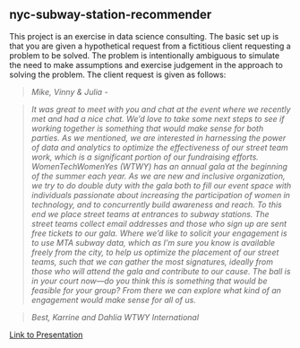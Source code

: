 ## nyc-subway-station-recommender


This project is an exercise in data science consulting. The basic set up is that you are given a hypothetical request from a fictitious client requesting a problem to be solved. The problem is intentionally ambiguous to simulate the need to make assumptions and exercise judgement in the approach to solving the problem. The client request is given as follows: 

>*Mike, Vinny & Julia -*

>*It was great to meet with you and chat at the event where we recently met and had a nice chat.
We’d love to take some next steps to see if working together is something that would make sense for both parties.
As we mentioned, we are interested in harnessing the power of data and analytics to optimize the effectiveness of our street team work, which is a significant portion of our fundraising efforts. WomenTechWomenYes (WTWY) has an annual gala at the beginning of the summer each year. As we are new and inclusive organization, we try to do double duty with the gala both to fill our event space with individuals passionate about increasing the participation of women in technology, and to concurrently build awareness and reach. To this end we place street teams at entrances to subway stations. The street teams collect email addresses and those who sign up are sent free tickets to our gala. Where we’d like to solicit your engagement is to use MTA subway data, which as I’m sure you know is available freely from the city, to help us optimize the placement of our street teams, such that we can gather the most signatures, ideally from those who will attend the gala and contribute to our cause. The ball is in your court now—do you think this is something that would be feasible for your group? From there we can explore what kind of an engagement would make sense for all of us.*

>*Best,
Karrine and Dahlia
WTWY International*

[Link to Presentation](https://docs.google.com/presentation/d/1s5yG2yhrOhlcQS8lzU-W7oRe2lRHf-Ne8bPxPbgQrL0/edit?usp=sharing)
